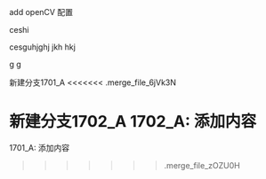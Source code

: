add openCV 配置 



ceshi





cesguhjghj jkh hkj

g g 

新建分支1701_A 
<<<<<<< .merge_file_6jVk3N

新建分支1702_A 
1702_A: 添加内容
=======
1701_A: 添加内容
>>>>>>> .merge_file_zOZU0H
